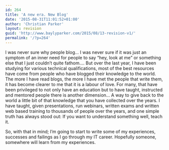 ```yaml
---
id: 264
title: 'A new era. New Blog'
date: '2015-08-31T11:01:52+01:00'
author: 'Christian Parker'
layout: revision
guid: 'http://www.baylyparker.com/2015/08/13-revision-v1/'
permalink: '/?p=264'
---
```


I was never sure why people blog… I was never sure if it was just an symptom of an inner need for people to say “hey, look at me” or something else that I just couldn’t quite fathom…. But over the last year, I have been studying for various technical qualifications, most of the best resources have come from people who have blogged their knowledge to the world. The more I have read blogs, the more I have met the people that write them, it has become clearer to me that it is a labour of love. For many, that have been privileged to not only have an education but to have taught, instructed and mentored people there is another dimension… A way to give back to the world a little bit of that knowledge that you have collected over the years. I have taught, given presentations, run webinars, written exams and written web based training to thousands of people over the years, and one simple truth has always stood out: If you want to understand something well, teach it.

So, with that in mind; I’m going to start to write some of my experiences, successes and failings as I go through my IT career. Hopefully someone, somewhere will learn from my experiences.